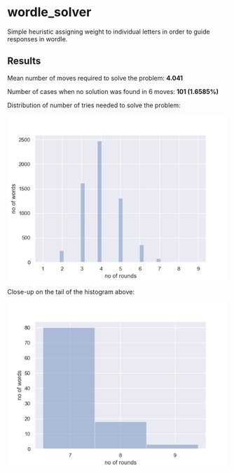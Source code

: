 # wordle_solver
Simple heuristic assigning weight to individual letters in order to guide responses in wordle.

## Results

Mean number of moves required to solve the problem: **4.041**

Number of cases when no solution was found in 6 moves: **101 (1.6585%)**

Distribution of number of tries needed to solve the problem:

![Histogram](results/slf_histogram.png)

Close-up on the tail of the histogram above:

![Histogram tail](results/slf_histogram_tail.png)
